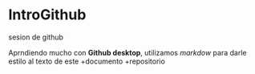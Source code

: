 # IntroGithub


 sesion de github

Aprndiendo mucho con **Github desktop**, utilizamos *markdow* para darle estilo al texto de este +documento +repositorio